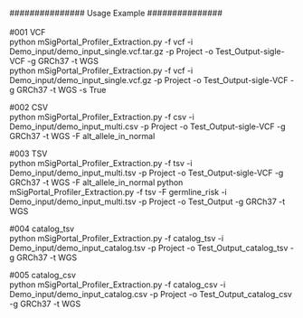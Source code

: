 ############### Usage Example ###############<br><br>
#001 VCF<br>
python mSigPortal_Profiler_Extraction.py -f vcf -i Demo_input/demo_input_single.vcf.tar.gz -p Project -o Test_Output-sigle-VCF -g GRCh37 -t WGS    <br>
python mSigPortal_Profiler_Extraction.py -f vcf -i Demo_input/demo_input_single.vcf.gz -p Project -o Test_Output-sigle-VCF -g GRCh37 -t WGS -s True

#002 CSV<br>
python mSigPortal_Profiler_Extraction.py -f csv -i Demo_input/demo_input_multi.csv -p Project -o Test_Output-sigle-VCF -g GRCh37 -t WGS -F alt_allele_in_normal

#003 TSV<br>
python mSigPortal_Profiler_Extraction.py -f tsv -i Demo_input/demo_input_multi.tsv -p Project -o Test_Output-sigle-VCF -g GRCh37 -t WGS -F alt_allele_in_normal
python mSigPortal_Profiler_Extraction.py -f tsv -F germline_risk -i Demo_input/demo_input_multi.tsv -p Project -o Test_Output -g GRCh37 -t WGS

#004 catalog_tsv<br>
python mSigPortal_Profiler_Extraction.py -f catalog_tsv -i Demo_input/demo_input_catalog.tsv -p Project -o Test_Output_catalog_tsv -g GRCh37 -t WGS

#005 catalog_csv<br>
python mSigPortal_Profiler_Extraction.py -f catalog_csv -i Demo_input/demo_input_catalog.csv -p Project -o Test_Output_catalog_csv -g GRCh37 -t WGS
